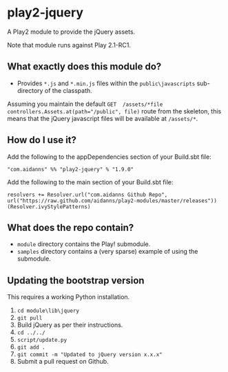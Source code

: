 # play2-jquery

A Play2 module to provide the jQuery assets.

Note that module runs against Play 2.1-RC1.

## What exactly does this module do?

* Provides `*.js` and `*.min.js` files within the `public\javascripts` sub-directory of the classpath.

Assuming you maintain the default `GET  /assets/*file controllers.Assets.at(path="/public", file)` route from the skeleton, this means that the jQuery javascript files will be available at `/assets/*`.

## How do I use it?

Add the following to the appDependencies section of your Build.sbt file:

`"com.aidanns" %% "play2-jquery" % "1.9.0"`

Add the following to the main section of your Build.sbt file:

`resolvers += Resolver.url("com.aidanns Github Repo", url("https://raw.github.com/aidanns/play2-modules/master/releases"))(Resolver.ivyStylePatterns)`

## What does the repo contain?

* `module` directory contains the Play! submodule.
* `samples` directory contains a (very sparse) example of using the submodule.

## Updating the bootstrap version

This requires a working Python installation.

1. `cd module\lib\jquery`
2. `git pull`
3. Build jQuery as per their instructions.
4. `cd ../../`
5. `script/update.py`
6. `git add .`
7. `git commit -m "Updated to jQuery version x.x.x"`
8. Submit a pull request on Github.